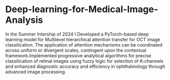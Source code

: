 # Deep-learning-for-Medical-Image-Analysis
<body>
In the Summer Intership of 2024 I Developed a PyTorch-based deep learning model for Multilevel hierarchical attention transfer for OCT image classiIication. The application of attention mechanisms can be coordinated across uniform or divergent scales, contingent upon the contextual framework.Implemented progressive analytical algorithms for precise classiIication of retinal images using fuzzy logic for selection of K-channels and enhanced diagnostic accuracy and efficiency in ophthalmology through advanced image processing.
</body>
